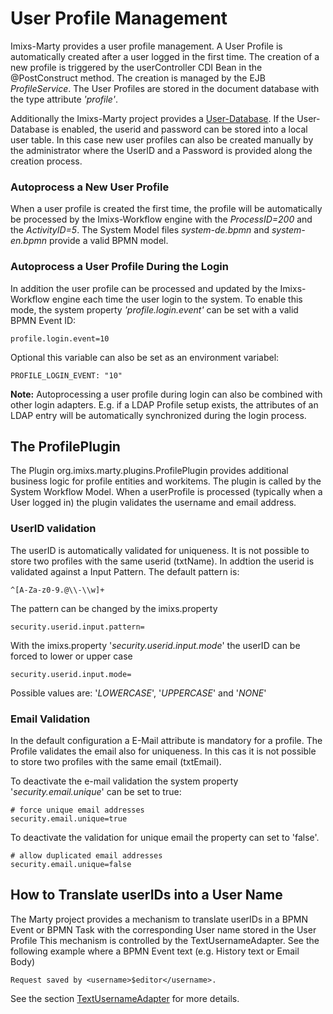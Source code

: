 # User Profile Management 

Imixs-Marty provides a user profile management. A User Profile is automatically created after a user logged in the first time. 
The creation of a new profile is triggered by the userController CDI Bean in the @PostConstruct method. The creation is managed by the EJB *ProfileService*. The User Profiles are stored in the document database with the type attribute *'profile'*.

Additionally the Imixs-Marty project provides a [User-Database](userdb.html). If the User-Database is enabled, the userid and password can be stored into a local user table. In this case new user profiles can also be created manually by the administrator where the UserID and a Password is provided along the creation process. 


### Autoprocess a New User Profile
When a user profile is created the first time, the profile will be automatically be processed by the Imixs-Workflow engine with the *ProcessID=200* and the *ActivityID=5*. 
The System Model files *system-de.bpmn* and *system-en.bpmn* provide a valid BPMN model. 


### Autoprocess a User Profile During the Login
In addition the user profile can be processed and updated by the Imixs-Workflow engine each time the user login to the system. 
To enable this mode,  the system property *'profile.login.event'* can be set with a valid BPMN Event ID:

	profile.login.event=10

Optional this variable can also be set as an environment variabel: 

    PROFILE_LOGIN_EVENT: "10"

**Note:** Autoprocessing a user profile during login can also be combined with other login adapters. E.g. if a LDAP Profile setup exists, the attributes of an LDAP entry will be automatically synchronized during the login process. 


## The ProfilePlugin

The Plugin org.imixs.marty.plugins.ProfilePlugin provides additional business logic for profile entities and workitems. The plugin is called by the System Workflow Model. When a userProfile is  processed (typically when a User logged in) the plugin validates the username and email address.


### UserID validation

The userID is automatically validated for uniqueness. It is not possible to store two profiles with the same userid (txtName). In addtion the userid is validated against a Input Pattern. The default pattern is:

    ^[A-Za-z0-9.@\\-\\w]+
    
The pattern can be changed by the imixs.property 

    security.userid.input.pattern=
    
With the imixs.property '_security.userid.input.mode_' the userID can be forced to lower or upper case

    security.userid.input.mode=
    
Possible values are: '_LOWERCASE_', '_UPPERCASE_' and '_NONE_'

### Email Validation

In the default configuration a E-Mail attribute is mandatory for a profile. The Profile validates the email also for uniqueness. In this cas it is not possible to store two profiles with the same email (txtEmail).

To deactivate the e-mail validation the system property '_security.email.unique_' can be set to true:

    # force unique email addresses
    security.email.unique=true

To deactivate the validation for unique email the property can set to 'false'. 

	# allow duplicated email addresses
    security.email.unique=false

## How to Translate userIDs into a User Name

The Marty project provides a mechanism to translate userIDs in a BPMN Event or BPMN Task with the corresponding User name stored in the User Profile
This mechanism is controlled by the TextUsernameAdapter.
See the following example where a BPMN Event text (e.g. History text or Email Body) 

	Request saved by <username>$editor</username>.

See the section [TextUsernameAdapter](../textadapter/index.html) for more details. 


